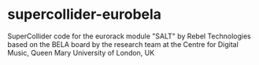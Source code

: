 # supercollider-eurobela
SuperCollider code for the eurorack module "SALT" by Rebel Technologies based on the BELA board by the research team at the Centre for Digital Music, Queen Mary University of London, UK

